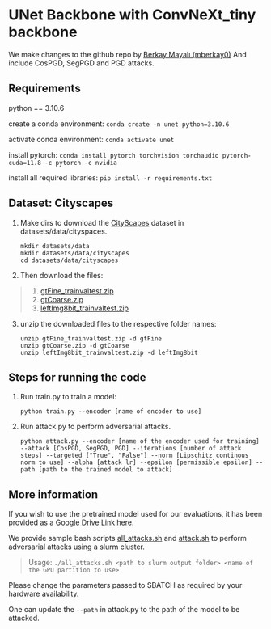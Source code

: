 # UNet Backbone with ConvNeXt_tiny backbone

We make changes to the github repo by [Berkay Mayalı (mberkay0)](https://github.com/mberkay0/pretrained-backbones-unet)
And include CosPGD, SegPGD and PGD attacks.

## Requirements

python == 3.10.6

create a conda environment: `conda create -n unet python=3.10.6`

activate conda environment: `conda activate unet`

install pytorch: `conda install pytorch torchvision torchaudio pytorch-cuda=11.8 -c pytorch -c nvidia`

install all required libraries: `pip install -r requirements.txt`

## Dataset: Cityscapes

1. Make dirs to download the [CityScapes](https://www.cityscapes-dataset.com/) dataset in datasets/data/cityspaces.
    ```
    mkdir datasets/data
    mkdir datasets/data/cityscapes
    cd datasets/data/cityscapes
    ```

2. Then download the files:
    
>    1. [gtFine_trainvaltest.zip](https://www.cityscapes-dataset.com/file-handling/?packageID=1)
>    2. [gtCoarse.zip](https://www.cityscapes-dataset.com/file-handling/?packageID=2)
>    3. [leftImg8bit_trainvaltest.zip](https://www.cityscapes-dataset.com/file-handling/?packageID=3)
    

3. unzip the downloaded files to the respective folder names:
    ```
    unzip gtFine_trainvaltest.zip -d gtFine
    unzip gtCoarse.zip -d gtCoarse
    unzip leftImg8bit_trainvaltest.zip -d leftImg8bit
    ```

## Steps for running the code

1. Run train.py to train a model:
    ```
    python train.py --encoder [name of encoder to use]
    ```

2. Run attack.py to perform adversarial attacks. 
    ```
    python attack.py --encoder [name of the encoder used for training] --attack [CosPGD, SegPGD, PGD] --iterations [number of attack steps] --targeted ["True", "False"] --norm [Lipschitz continous norm to use] --alpha [attack lr] --epsilon [permissible epsilon] --path [path to the trained model to attack]
    ```

## More information

If you wish to use the pretrained model used for our evaluations, it has been provided as a [Google Drive Link here](https://drive.google.com/file/d/1TgNepNU17_HGAg6f0PaZmbRDJZCb3iaf/view?usp=sharing).

We provide sample bash scripts [all_attacks.sh](https://github.com/shashankskagnihotri/cospgd/blob/main/unet_backbones/all_attacks.sh) and [attack.sh](https://github.com/shashankskagnihotri/cospgd/blob/main/unet_backbones/attack.sh) to perform adversarial attacks using a slurm cluster.

> Usage: `./all_attacks.sh <path to slurm output folder> <name of the GPU partition to use>`

Please change the parameters passed to SBATCH as required by your hardware availability.

One can update the `--path` in attack.py to the path of the model to be attacked.